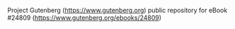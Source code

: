 Project Gutenberg (https://www.gutenberg.org) public repository for eBook #24809 (https://www.gutenberg.org/ebooks/24809)
